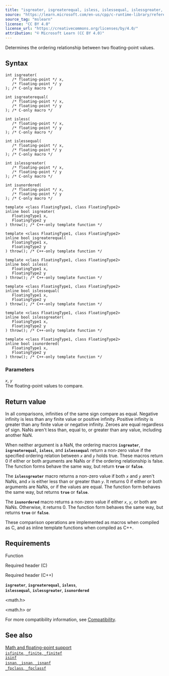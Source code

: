 ```yaml
---
title: "isgreater, isgreaterequal, isless, islessequal, islessgreater, isunordered"
source: "https://learn.microsoft.com/en-us/cpp/c-runtime-library/reference/floating-point-ordering?view=msvc-170"
source_tag: "mslearn"
license: "CC BY 4.0"
license_url: "https://creativecommons.org/licenses/by/4.0/"
attribution: "© Microsoft Learn (CC BY 4.0)"
---
```

Determines the ordering relationship between two floating-point values.

## Syntax

```
int isgreater(
   /* floating-point */ x,
   /* floating-point */ y
); /* C-only macro */

int isgreaterequal(
   /* floating-point */ x,
   /* floating-point */ y
); /* C-only macro */

int isless(
   /* floating-point */ x,
   /* floating-point */ y
); /* C-only macro */

int islessequal(
   /* floating-point */ x,
   /* floating-point */ y
); /* C-only macro */

int islessgreater(
   /* floating-point */ x,
   /* floating-point */ y
); /* C-only macro */

int isunordered(
   /* floating-point */ x,
   /* floating-point */ y
); /* C-only macro */
```

```
template <class FloatingType1, class FloatingType2>
inline bool isgreater(
   FloatingType1 x,
   FloatingType2 y
) throw(); /* C++-only template function */

template <class FloatingType1, class FloatingType2>
inline bool isgreaterequal(
   FloatingType1 x,
   FloatingType2 y
) throw(); /* C++-only template function */

template <class FloatingType1, class FloatingType2>
inline bool isless(
   FloatingType1 x,
   FloatingType2 y
) throw(); /* C++-only template function */

template <class FloatingType1, class FloatingType2>
inline bool islessequal(
   FloatingType1 x,
   FloatingType2 y
) throw(); /* C++-only template function */

template <class FloatingType1, class FloatingType2>
inline bool islessgreater(
   FloatingType1 x,
   FloatingType2 y
) throw(); /* C++-only template function */

template <class FloatingType1, class FloatingType2>
inline bool isunordered(
   FloatingType1 x,
   FloatingType2 y
) throw(); /* C++-only template function */
```

### Parameters

_`x`_, _`y`_  
The floating-point values to compare.

## Return value

In all comparisons, infinities of the same sign compare as equal. Negative infinity is less than any finite value or positive infinity. Positive infinity is greater than any finite value or negative infinity. Zeroes are equal regardless of sign. NaNs aren't less than, equal to, or greater than any value, including another NaN.

When neither argument is a NaN, the ordering macros **`isgreater`**, **`isgreaterequal`**, **`isless`**, and **`islessequal`** return a non-zero value if the specified ordering relation between _`x`_ and _`y`_ holds true. These macros return 0 if either or both arguments are NaNs or if the ordering relationship is false. The function forms behave the same way, but return **`true`** or **`false`**.

The **`islessgreater`** macro returns a non-zero value if both _`x`_ and _`y`_ aren't NaNs, and _`x`_ is either less than or greater than _`y`_. It returns 0 if either or both arguments are NaNs, or if the values are equal. The function form behaves the same way, but returns **`true`** or **`false`**.

The **`isunordered`** macro returns a non-zero value if either _`x`_, _`y`_, or both are NaNs. Otherwise, it returns 0. The function form behaves the same way, but returns **`true`** or **`false`**.

These comparison operations are implemented as macros when compiled as C, and as inline template functions when compiled as C++.

## Requirements

Function

Required header (C)

Required header (C++)

**`isgreater`**, **`isgreaterequal`**, **`isless`**,  
**`islessequal`**, **`islessgreater`**, **`isunordered`**

<math.h>

<math.h> or <cmath>

For more compatibility information, see [Compatibility](https://learn.microsoft.com/en-us/cpp/c-runtime-library/compatibility?view=msvc-170).

## See also

[Math and floating-point support](https://learn.microsoft.com/en-us/cpp/c-runtime-library/floating-point-support?view=msvc-170)  
[`isfinite`, `_finite`, `_finitef`](https://learn.microsoft.com/en-us/cpp/c-runtime-library/reference/finite-finitef?view=msvc-170)  
[`isinf`](https://learn.microsoft.com/en-us/cpp/c-runtime-library/reference/isinf?view=msvc-170)  
[`isnan`, `_isnan`, `_isnanf`](https://learn.microsoft.com/en-us/cpp/c-runtime-library/reference/isnan-isnan-isnanf?view=msvc-170)  
[`_fpclass`, `_fpclassf`](https://learn.microsoft.com/en-us/cpp/c-runtime-library/reference/fpclass-fpclassf?view=msvc-170)